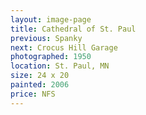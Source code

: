 ```yaml
---
layout: image-page
title: Cathedral of St. Paul
previous: Spanky
next: Crocus Hill Garage
photographed: 1950
location: St. Paul, MN
size: 24 x 20
painted: 2006
price: NFS
---
```

